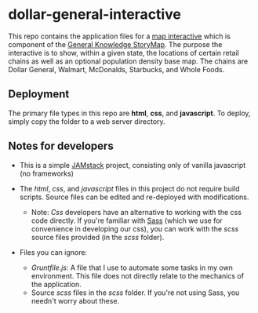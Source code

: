 # dollar-general-interactive

This repo contains the application files for a <a href="https://storymaps.esri.com/stories/2020/dollar-general-interactive" target="_blank">map interactive</a> which is component of the <a href="https://storymaps.arcgis.com/stories/ef257732807f4dcb93210cdea9dad31e" target="_blank">General Knowledge StoryMap</a>.  The purpose the interactive is to show, within a given state, the locations of certain retail chains as well as an optional population density base map.  The chains are Dollar General, Walmart, McDonalds, Starbucks, and Whole Foods.

## Deployment

The primary file types in this repo are **html**, **css**, and **javascript**.  To deploy, simply copy the folder to a web server directory.

## Notes for developers

* This is a simple [JAMstack](https://jamstack.org/) project, consisting only of vanilla javascript (no frameworks)

* The *html*, *css*, and *javascript* files in this project do not require build scripts.  Source files can be edited and re-deployed with modifications.

	* Note: *Css* developers have an alternative to working with the css code directly. If you're familiar with [Sass](https://sass-lang.com/) (which we use for convenience in developing our css), you can work with the *scss* source files provided (in the *scss* folder).

* Files you can ignore:

	* *Gruntfile.js*: A file that I use to automate some tasks in my own environment.  This file does not directly relate to the mechanics of the application.
	* Source *scss* files in the *scss* folder. If you're not using Sass, you needn't worry about these.
